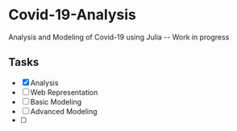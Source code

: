 # Covid-19-Analysis
Analysis and Modeling of Covid-19 using Julia -- Work in progress 


## Tasks
- [x] Analysis 
- [ ] Web Representation
- [ ] Basic Modeling
- [ ] Advanced Modeling
- [ ] 


